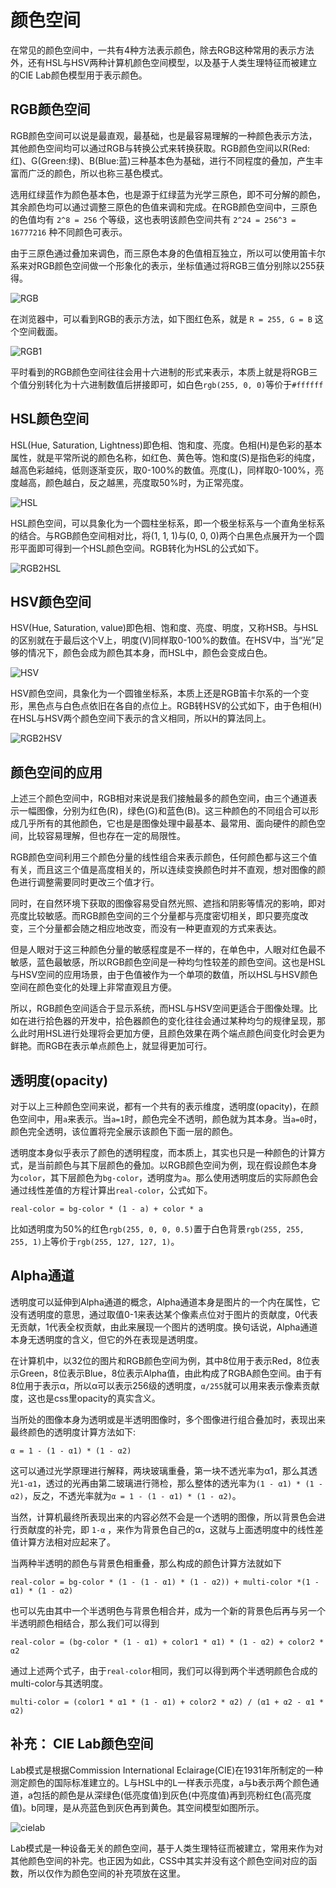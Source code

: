 # 颜色空间

在常见的颜色空间中，一共有4种方法表示颜色，除去RGB这种常用的表示方法外，还有HSL与HSV两种计算机颜色空间模型，以及基于人类生理特征而被建立的CIE Lab颜色模型用于表示颜色。

## RGB颜色空间

RGB颜色空间可以说是最直观，最基础，也是最容易理解的一种颜色表示方法，其他颜色空间均可以通过RGB与转换公式来转换获取。RGB颜色空间以R(Red:红)、G(Green:绿)、B(Blue:蓝)三种基本色为基础，进行不同程度的叠加，产生丰富而广泛的颜色，所以也称三基色模式。

选用红绿蓝作为颜色基本色，也是源于红绿蓝为光学三原色，即不可分解的颜色，其余颜色均可以通过调整三原色的色值来调和完成。在RGB颜色空间中，三原色的色值均有 ``2^8 = 256`` 个等级，这也表明该颜色空间共有 ``2^24 = 256^3 = 16777216`` 种不同颜色可表示。

由于三原色通过叠加来调色，而三原色本身的色值相互独立，所以可以使用笛卡尔系来对RGB颜色空间做一个形象化的表示，坐标值通过将RGB三值分别除以255获得。

![RGB](./images/RGB.jpg)

在浏览器中，可以看到RGB的表示方法，如下图红色系，就是 ``R = 255, G = B`` 这个空间截面。

![RGB1](./images/RGB1.png)

平时看到的RGB颜色空间往往会用十六进制的形式来表示，本质上就是将RGB三个值分别转化为十六进制数值后拼接即可，如白色``rgb(255, 0, 0)``等价于``#ffffff``

## HSL颜色空间

HSL(Hue, Saturation, Lightness)即色相、饱和度、亮度。色相(H)是色彩的基本属性，就是平常所说的颜色名称，如红色、黄色等。饱和度(S)是指色彩的纯度，越高色彩越纯，低则逐渐变灰，取0-100%的数值。亮度(L)，同样取0-100%，亮度越高，颜色越白，反之越黑，亮度取50%时，为正常亮度。

![HSL](./images/HSL.jpg)

HSL颜色空间，可以具象化为一个圆柱坐标系，即一个极坐标系与一个直角坐标系的结合。与RGB颜色空间相对比，将(1, 1, 1)与(0, 0, 0)两个白黑色点展开为一个圆形平面即可得到一个HSL颜色空间。RGB转化为HSL的公式如下。

![RGB2HSL](./images/RGB2HSL.png)

## HSV颜色空间

HSV(Hue, Saturation, value)即色相、饱和度、亮度、明度，又称HSB。与HSL的区别就在于最后这个V上，明度(V)同样取0-100%的数值。在HSV中，当“光”足够的情况下，颜色会成为颜色其本身，而HSL中，颜色会变成白色。

![HSV](./images/HSV.png)

HSV颜色空间，具象化为一个圆锥坐标系，本质上还是RGB笛卡尔系的一个变形，黑色点与白色点依旧在各自的点位上。RGB转HSV的公式如下，由于色相(H)在HSL与HSV两个颜色空间下表示的含义相同，所以H的算法同上。

![RGB2HSV](./images/RGB2HSV.png)

## 颜色空间的应用

上述三个颜色空间中，RGB相对来说是我们接触最多的颜色空间，由三个通道表示一幅图像，分别为红色(R)，绿色(G)和蓝色(B)。这三种颜色的不同组合可以形成几乎所有的其他颜色，它也是是图像处理中最基本、最常用、面向硬件的颜色空间，比较容易理解，但也存在一定的局限性。

RGB颜色空间利用三个颜色分量的线性组合来表示颜色，任何颜色都与这三个值有关，而且这三个值是高度相关的，所以连续变换颜色时并不直观，想对图像的颜色进行调整需要同时更改三个值才行。

同时，在自然环境下获取的图像容易受自然光照、遮挡和阴影等情况的影响，即对亮度比较敏感。而RGB颜色空间的三个分量都与亮度密切相关，即只要亮度改变，三个分量都会随之相应地改变，而没有一种更直观的方式来表达。

但是人眼对于这三种颜色分量的敏感程度是不一样的，在单色中，人眼对红色最不敏感，蓝色最敏感，所以RGB颜色空间是一种均匀性较差的颜色空间。这也是HSL与HSV空间的应用场景，由于色值被作为一个单项的数值，所以HSL与HSV颜色空间在颜色变化的处理上非常直观且方便。

所以，RGB颜色空间适合于显示系统，而HSL与HSV空间更适合于图像处理。比如在进行拾色器的开发中，拾色器颜色的变化往往会通过某种均匀的规律呈现，那么此时用HSL进行处理将会更加方便，且颜色效果在两个端点颜色间变化时会更为鲜艳。而RGB在表示单点颜色上，就显得更加可行。

## 透明度(opacity)

对于以上三种颜色空间来说，都有一个共有的表示维度，透明度(opacity)，在颜色空间中，用``a``来表示。当``a=1``时，颜色完全不透明，颜色就为其本身。当``a=0``时，颜色完全透明，该位置将完全展示该颜色下面一层的颜色。

透明度本身似乎表示了颜色的透明程度，而本质上，其实也只是一种颜色的计算方式，是当前颜色与其下层颜色的叠加。以RGB颜色空间为例，现在假设颜色本身为``color``，其下层颜色为``bg-color``，透明度为``a``。那么使用透明度后的实际颜色会通过线性差值的方程计算出``real-color``，公式如下。

```
real-color = bg-color * (1 - a) + color * a
```

比如透明度为50%的红色``rgb(255, 0, 0, 0.5)``置于白色背景``rgb(255, 255, 255, 1)``上等价于``rgb(255, 127, 127, 1)``。

## Alpha通道

透明度可以延伸到Alpha通道的概念，Alpha通道本身是图片的一个内在属性，它没有透明度的意思，通过取值0-1来表达某个像素点位对于图片的贡献度，0代表无贡献，1代表全权贡献，由此来展现一个图片的透明度。换句话说，Alpha通道本身无透明度的含义，但它的外在表现是透明度。

在计算机中，以32位的图片和RGB颜色空间为例，其中8位用于表示Red，8位表示Green，8位表示Blue，8位表示Alpha值，由此构成了RGBA颜色空间。由于有8位用于表示α，所以α可以表示256级的透明度，``α/255``就可以用来表示像素贡献度，这也是css里opacity的真实含义。

当所处的图像本身为透明或是半透明图像时，多个图像进行组合叠加时，表现出来最终颜色的透明度计算方法如下:

```
α = 1 - (1 - α1) * (1 - α2)
```

这可以通过光学原理进行解释，两块玻璃重叠，第一块不透光率为α1，那么其透光``1-α1``，透过的光再由第二玻璃进行筛检，那么整体的透光率为``(1 - α1) * (1 - α2)``，反之，不透光率就为``α = 1 - (1 - α1) * (1 - α2)``。

当然，计算机最终所表现出来的内容必然不会是一个透明的图像，所以背景色会进行贡献度的补完，即 ``1-α`` ，来作为背景色自己的α，这就与上面透明度中的线性差值计算方法相对应起来了。

当两种半透明的颜色与背景色相重叠，那么构成的颜色计算方法就如下

```
real-color = bg-color * (1 - (1 - α1) * (1 - α2)) + multi-color *(1 - α1) * (1 - α2)
```

也可以先由其中一个半透明色与背景色相合并，成为一个新的背景色后再与另一个半透明颜色相结合，那么我们可以得到

```
real-color = (bg-color * (1 - α1) + color1 * α1) * (1 - α2) + color2 * α2
```

通过上述两个式子，由于``real-color``相同，我们可以得到两个半透明颜色合成的multi-color与其透明度。

```
multi-color = (color1 * α1 * (1 - α1) + color2 * α2) / (α1 + α2 - α1 * α2)
```

## 补充： CIE Lab颜色空间

Lab模式是根据Commission International Eclairage(CIE)在1931年所制定的一种测定颜色的国际标准建立的。L与HSL中的L一样表示亮度，a与b表示两个颜色通道，a包括的颜色是从深绿色(低亮度值)到灰色(中亮度值)再到亮粉红色(高亮度值)。b同理，是从亮蓝色到灰色再到黄色。其空间模型如图所示。

![cielab](./images/cielab.jpg)

Lab模式是一种设备无关的颜色空间，基于人类生理特征而被建立，常用来作为对其他颜色空间的补完。也正因为如此，CSS中其实并没有这个颜色空间对应的函数，所以仅作为颜色空间的补充项放在这里。
